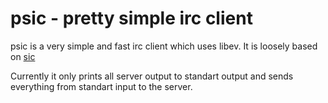 # psic - pretty simple irc client

psic is a very simple and fast irc client which uses libev. It is loosely based
on [sic](http://tools.suckless.org/sic)

Currently it only prints all server output to standart output and sends
everything from standart input to the server.


